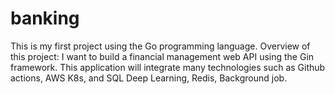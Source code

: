 # banking
This is my first project using the Go programming language. Overview of this project: I want to build a financial management web API using the Gin framework. This application will integrate many technologies such as Github actions, AWS K8s, and SQL Deep Learning, Redis, Background job.
